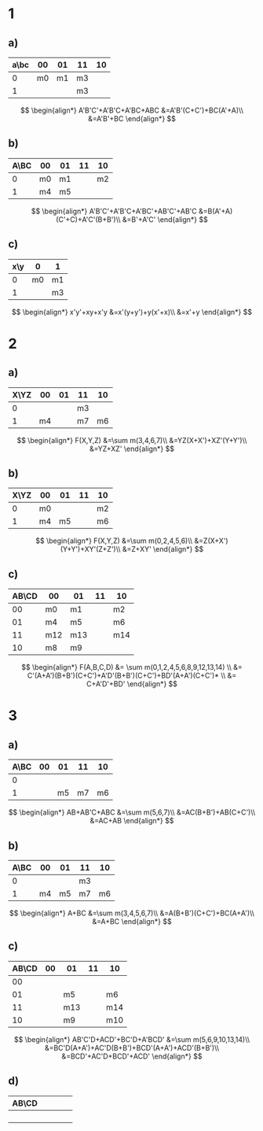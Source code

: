 # 1

## a)

| a\bc | 00   | 01   | 11   | 10   |
| ---- | ---- | ---- | ---- | ---- |
| 0    | m0   | m1   | m3   |      |
| 1    |      |      | m3   |      |

$$
\begin{align*}
A'B'C'+A'B'C+A'BC+ABC
&=A'B'(C+C')+BC(A'+A)\\
&=A'B'+BC
\end{align*}
$$

## b)

| A\BC | 00   | 01   | 11   | 10   |
| ---- | ---- | ---- | ---- | ---- |
| 0    | m0   | m1   |      | m2   |
| 1    | m4   | m5   |      |      |

$$
\begin{align*}
A'B'C'+A'B'C+A'BC'+AB'C'+AB'C
&=B(A'+A)(C'+C)+A'C'(B+B')\\
&=B'+A'C'
\end{align*}
$$

## c)

| x\y  | 0    | 1    |
| ---- | ---- | ---- |
| 0    | m0   | m1   |
| 1    |      | m3   |

$$
\begin{align*}
x'y'+xy+x'y
&=x'(y+y')+y(x'+x)\\
&=x'+y
\end{align*}
$$

# 2

## a)

| X\YZ | 00   | 01   | 11   | 10   |
| ---- | ---- | ---- | ---- | ---- |
| 0    |      |      | m3   |      |
| 1    | m4   |      | m7   | m6   |

$$
\begin{align*}
F(X,Y,Z)
&=\sum m(3,4,6,7)\\
&=YZ(X+X')+XZ'(Y+Y')\\
&=YZ+XZ'
\end{align*}
$$

## b)

| X\YZ | 00   | 01   | 11   | 10   |
| ---- | ---- | ---- | ---- | ---- |
| 0    | m0   |      |      | m2   |
| 1    | m4   | m5   |      | m6   |

$$
\begin{align*}
F(X,Y,Z)
&=\sum m(0,2,4,5,6)\\
&=Z(X+X')(Y+Y')+XY'(Z+Z')\\
&=Z+XY'
\end{align*}
$$

## c)

| AB\CD | 00   | 01   | 11   | 10   |
| ----- | ---- | ---- | ---- | ---- |
| 00    | m0   | m1   |      | m2   |
| 01    | m4   | m5   |      | m6   |
| 11    | m12  | m13  |      | m14  |
| 10    | m8   | m9   |      |      |


$$
\begin{align*}
  F(A,B,C,D) &= \sum m(0,1,2,4,5,6,8,9,12,13,14) \\
    &= C'(A+A')(B+B')(C+C')+A'D'(B+B')(C+C')+BD'(A+A')(C+C')* \\
    &= C+A'D'+BD'
\end{align*}
$$

# 3

## a)

| A\BC | 00   | 01   | 11   | 10   |
| ---- | ---- | ---- | ---- | ---- |
| 0    |      |      |      |      |
| 1    |      | m5   | m7   | m6   |

$$
\begin{align*}
AB+AB'C+ABC 
&=\sum m(5,6,7)\\
&=AC(B+B')+AB(C+C')\\
&=AC+AB
\end{align*}
$$

## b)

| A\BC | 00   | 01   | 11   | 10   |
| ---- | ---- | ---- | ---- | ---- |
| 0    |      |      | m3   |      |
| 1    | m4   | m5   | m7   | m6   |

$$
\begin{align*}
A+BC
&=\sum m(3,4,5,6,7)\\
&=A(B+B')(C+C')+BC(A+A')\\
&=A+BC
\end{align*}
$$

## c)

| AB\CD | 00   | 01   | 11   | 10   |
| ----- | ---- | ---- | ---- | ---- |
| 00    |      |      |      |      |
| 01    |      | m5   |      | m6   |
| 11    |      | m13  |      | m14  |
| 10    |      | m9   |      | m10  |

$$
\begin{align*}
AB'C'D+ACD'+BC'D+A'BCD'
&=\sum m(5,6,9,10,13,14)\\
&=BC'D(A+A')+AC'D(B+B')+BCD'(A+A')+ACD'(B+B')\\
&=BCD'+AC'D+BCD'+ACD'
\end{align*}
$$

## d)

| AB\CD |      |      |      |      |
| ----- | ---- | ---- | ---- | ---- |
|       |      |      |      |      |
|       |      |      |      |      |
|       |      |      |      |      |
|       |      |      |      |      |

